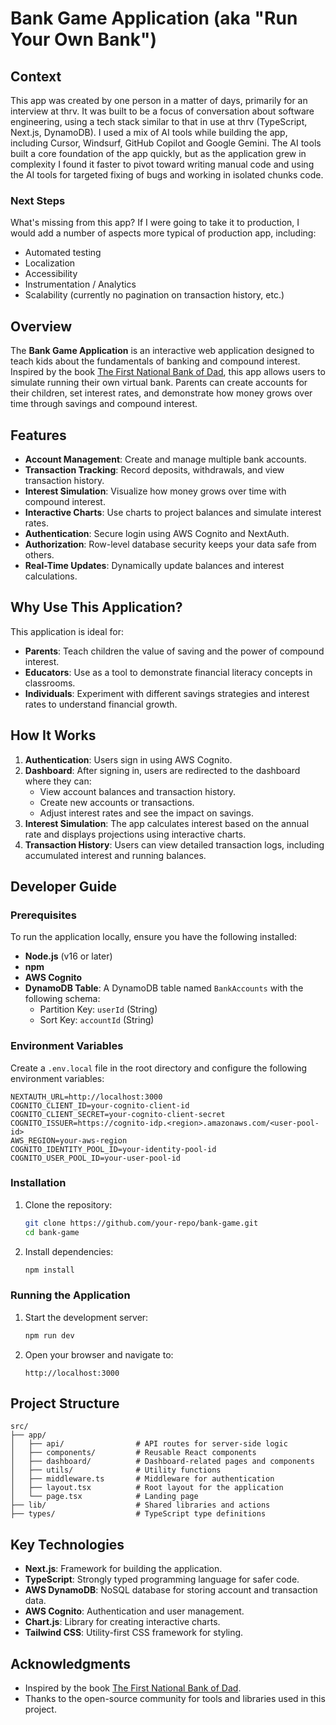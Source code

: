 # Bank Game Application (aka "Run Your Own Bank")

## Context
This app was created by one person in a matter of days, primarily for an interview at thrv. It was built to be a focus of conversation about software engineering, using a tech stack similar to that in use at thrv (TypeScript, Next.js, DynamoDB). I used a mix of AI tools while building the app, including Cursor, Windsurf, GitHub Copilot and Google Gemini. The AI tools built a core foundation of the app quickly, but as the application grew in complexity I found it faster to pivot toward writing manual code and using the AI tools for targeted fixing of bugs and working in isolated chunks code. 

### Next Steps
What's missing from this app? If I were going to take it to production, I would add a number of aspects more typical of production app, including: 
* Automated testing
* Localization
* Accessibility
* Instrumentation / Analytics
* Scalability (currently no pagination on transaction history, etc.)

## Overview

The **Bank Game Application** is an interactive web application designed to teach kids about the fundamentals of banking and compound interest. Inspired by the book [The First National Bank of Dad](https://www.amazon.com/First-National-Bank-Dad-Foolproof/dp/1416534253), this app allows users to simulate running their own virtual bank. Parents can create accounts for their children, set interest rates, and demonstrate how money grows over time through savings and compound interest.

## Features

- **Account Management**: Create and manage multiple bank accounts.
- **Transaction Tracking**: Record deposits, withdrawals, and view transaction history.
- **Interest Simulation**: Visualize how money grows over time with compound interest.
- **Interactive Charts**: Use charts to project balances and simulate interest rates.
- **Authentication**: Secure login using AWS Cognito and NextAuth.
- **Authorization**: Row-level database security keeps your data safe from others.
- **Real-Time Updates**: Dynamically update balances and interest calculations.

## Why Use This Application?

This application is ideal for:
- **Parents**: Teach children the value of saving and the power of compound interest.
- **Educators**: Use as a tool to demonstrate financial literacy concepts in classrooms.
- **Individuals**: Experiment with different savings strategies and interest rates to understand financial growth.

## How It Works

1. **Authentication**: Users sign in using AWS Cognito.
2. **Dashboard**: After signing in, users are redirected to the dashboard where they can:
   - View account balances and transaction history.
   - Create new accounts or transactions.
   - Adjust interest rates and see the impact on savings.
3. **Interest Simulation**: The app calculates interest based on the annual rate and displays projections using interactive charts.
4. **Transaction History**: Users can view detailed transaction logs, including accumulated interest and running balances.

## Developer Guide

### Prerequisites

To run the application locally, ensure you have the following installed:
- **Node.js** (v16 or later)
- **npm** 
- **AWS Cognito**
- **DynamoDB Table**: A DynamoDB table named `BankAccounts` with the following schema:
  - Partition Key: `userId` (String)
  - Sort Key: `accountId` (String)

### Environment Variables

Create a `.env.local` file in the root directory and configure the following environment variables:

```
NEXTAUTH_URL=http://localhost:3000
COGNITO_CLIENT_ID=your-cognito-client-id
COGNITO_CLIENT_SECRET=your-cognito-client-secret
COGNITO_ISSUER=https://cognito-idp.<region>.amazonaws.com/<user-pool-id>
AWS_REGION=your-aws-region
COGNITO_IDENTITY_POOL_ID=your-identity-pool-id
COGNITO_USER_POOL_ID=your-user-pool-id
```

### Installation

1. Clone the repository:
   ```bash
   git clone https://github.com/your-repo/bank-game.git
   cd bank-game
   ```

2. Install dependencies:
   ```bash
   npm install
   ```

### Running the Application

1. Start the development server:
   ```bash
   npm run dev
   ```

2. Open your browser and navigate to:
   ```
   http://localhost:3000
   ```

## Project Structure

```
src/
├── app/
│   ├── api/                # API routes for server-side logic
│   ├── components/         # Reusable React components
│   ├── dashboard/          # Dashboard-related pages and components
│   ├── utils/              # Utility functions
│   ├── middleware.ts       # Middleware for authentication
│   ├── layout.tsx          # Root layout for the application
│   └── page.tsx            # Landing page
├── lib/                    # Shared libraries and actions
├── types/                  # TypeScript type definitions
```

## Key Technologies

- **Next.js**: Framework for building the application.
- **TypeScript**: Strongly typed programming language for safer code.
- **AWS DynamoDB**: NoSQL database for storing account and transaction data.
- **AWS Cognito**: Authentication and user management.
- **Chart.js**: Library for creating interactive charts.
- **Tailwind CSS**: Utility-first CSS framework for styling.

## Acknowledgments

- Inspired by the book [The First National Bank of Dad](https://www.amazon.com/First-National-Bank-Dad-Foolproof/dp/1416534253).
- Thanks to the open-source community for tools and libraries used in this project.



#
